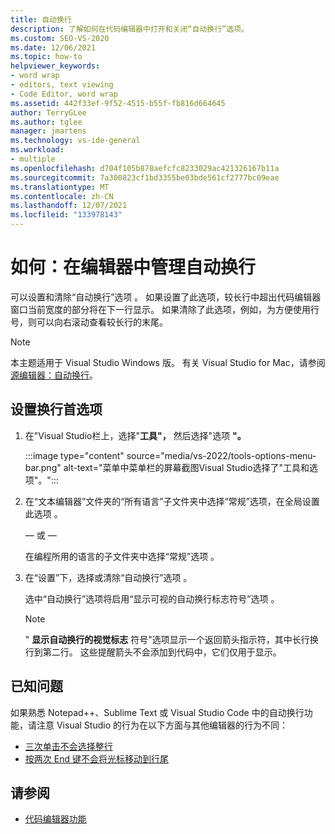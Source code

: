 ```yaml
---
title: 自动换行
description: 了解如何在代码编辑器中打开和关闭“自动换行”选项。
ms.custom: SEO-VS-2020
ms.date: 12/06/2021
ms.topic: how-to
helpviewer_keywords:
- word wrap
- editors, text viewing
- Code Editor, word wrap
ms.assetid: 442f33ef-9f52-4515-b55f-fb816d664645
author: TerryGLee
ms.author: tglee
manager: jmartens
ms.technology: vs-ide-general
ms.workload:
- multiple
ms.openlocfilehash: d704f105b878aefcfc8233029ac421326167b11a
ms.sourcegitcommit: 7a300823cf1bd3355be03bde561cf2777bc09eae
ms.translationtype: MT
ms.contentlocale: zh-CN
ms.lasthandoff: 12/07/2021
ms.locfileid: "133978143"
---
```

# <a name="how-to-manage-word-wrap-in-the-editor"></a>如何：在编辑器中管理自动换行

可以设置和清除“自动换行”选项  。 如果设置了此选项，较长行中超出代码编辑器窗口当前宽度的部分将在下一行显示。 如果清除了此选项，例如，为方便使用行号，则可以向右滚动查看较长行的末尾。

> [!NOTE]
> 本主题适用于 Visual Studio  Windows 版。 有关 Visual Studio for Mac，请参阅[源编辑器：自动换行](/visualstudio/mac/source-editor#word-wrap)。

## <a name="to-set-word-wrap-preferences"></a>设置换行首选项

1. 在"Visual Studio栏上，选择"**工具"，** 然后选择"选项 **"。**

    :::image type="content" source="media/vs-2022/tools-options-menu-bar.png" alt-text="菜单中菜单栏的屏幕截图Visual Studio选择了&quot;工具和选项&quot;。":::

2. 在“文本编辑器”文件夹的“所有语言”子文件夹中选择“常规”选项，在全局设置此选项    。

     — 或 —

     在编程所用的语言的子文件夹中选择“常规”选项  。

3. 在“设置”下，选择或清除“自动换行”选项   。

     选中“自动换行”选项将启用“显示可视的自动换行标志符号”选项   。

    > [!NOTE]
    > " **显示自动换行的视觉标志** 符号"选项显示一个返回箭头指示符，其中长行换行到第二行。 这些提醒箭头不会添加到代码中，它们仅用于显示。

## <a name="known-issues"></a>已知问题

如果熟悉 Notepad++、Sublime Text 或 Visual Studio Code 中的自动换行功能，请注意 Visual Studio 的行为在以下方面与其他编辑器的行为不同：

* [三次单击不会选择整行](https://developercommunity.visualstudio.com/t/fix-known-issues-in-word-wrap/351760)
* [按两次 End 键不会将光标移动到行尾](https://developercommunity.visualstudio.com/t/fix-known-issues-in-word-wrap/351760)

## <a name="see-also"></a>请参阅

- [代码编辑器功能](../../ide/writing-code-in-the-code-and-text-editor.md)